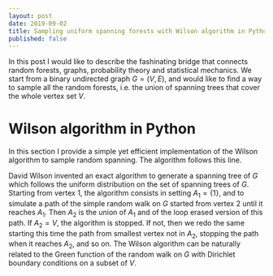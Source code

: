 ```yaml
---
layout: post
date: 2019-09-02
title: Sampling uniform spanning forests with Wilson algorithm in Python
published: false
---
```


In this post I would like to describe the fashinating bridge that connects random forests, graphs, probability theory and statistical mechanics.
We start from a binary undirected graph $G=(V,E)$, and would like to find a way to sample all the random forests, i.e. the union of spanning trees that cover the whole vertex set $V$.


# Wilson algorithm in Python
In this section I provide a simple yet efficient implementation of the Wilson algorithm to sample random spanning.
The algorithm follows this line.

David Wilson invented an exact algorithm to generate a spanning tree of $G$ which follows the uniform distribution on the set of spanning trees of $G$.
Starting from vertex 1, the algorithm consists in setting $A_1=\{1\}$, and to simulate a path of the simple random walk on $G$ started from vertex 2 until it reaches $A_1$.
Then $A_2$ is the union of $A_1$ and of the loop erased version of this path.
If $A_2=V$, the algorithm is stopped.
If not, then we redo the same starting this time the path from smallest vertex not in $A_2$,
 stopping the path when it reaches $A_2$, and so on.
The Wilson algorithm can be naturally related to the Green function of the random walk on $G$ with Dirichlet boundary conditions on a subset of $V$.




